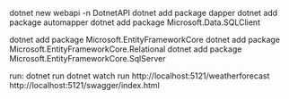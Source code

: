 <!--
 * @Author: G.F
 * @Date: 2024-09-11 21:32:22
 * @LastEditTime: 2024-11-26 23:16:22
 * @LastEditors: your name
 * @Description: 
 * @FilePath: /dotnet/DotnetAPI/readme.md
-->
dotnet new webapi -n DotnetAPI
dotnet add package dapper
dotnet add package automapper
dotnet add package Microsoft.Data.SQLClient

dotnet add package Microsoft.EntityFrameworkCore
dotnet add package Microsoft.EntityFrameworkCore.Relational
dotnet add package Microsoft.EntityFrameworkCore.SqlServer



run: dotnet run
dotnet watch run
http://localhost:5121/weatherforecast
http://localhost:5121/swagger/index.html